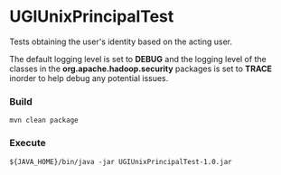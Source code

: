 # UGIUnixPrincipalTest
Tests obtaining the user's identity based on the acting user.  

The default logging level is set to **DEBUG** and the logging level of the classes in the 
**org.apache.hadoop.security** packages is set to **TRACE** inorder to help debug any potential issues.
  

### Build

    mvn clean package
  

### Execute
  
    ${JAVA_HOME}/bin/java -jar UGIUnixPrincipalTest-1.0.jar
    
    
  